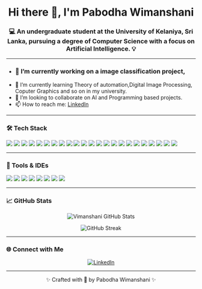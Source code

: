
<h1 align="center">Hi there 👋, I'm Pabodha Wimanshani</h1>
<h3 align="center">💻 An undergraduate student at the University of Kelaniya, Sri Lanka, pursuing a degree of Computer Science with a focus on Artificial Intelligence. 💡</h3>


---

- ### 🔭 I’m currently working on a image classification  project, 
- 🌱 I’m currently learning Theory of automation,Digital Image Processing, Coputer Graphics and so on in my university.
- 👯 I’m looking to collaborate on AI and Programming  based projects.
- 📫 How to reach me: [LinkedIn](https://www.linkedin.com/in/vimanshani-kariyapperuma)
  

---

### 🛠 Tech Stack

<p align="left">
  <!-- Languages -->
  <img src="https://img.shields.io/badge/C-00599C?style=flat&logo=c&logoColor=white" />
  <img src="https://img.shields.io/badge/C%23-239120?style=flat&logo=c-sharp&logoColor=white" />
  <img src="https://img.shields.io/badge/Java-007396?style=flat&logo=java&logoColor=white" />
  <img src="https://img.shields.io/badge/Python-3776AB?style=flat&logo=python&logoColor=white" />
  <img src="https://img.shields.io/badge/JavaScript-F7DF1E?style=flat&logo=javascript&logoColor=black" />
  <img src="https://img.shields.io/badge/HTML5-E34F26?style=flat&logo=html5&logoColor=white" />
  <img src="https://img.shields.io/badge/CSS3-1572B6?style=flat&logo=css3&logoColor=white" />
  <img src="https://img.shields.io/badge/PHP-777BB4?style=flat&logo=php&logoColor=white" />
  <img src="https://img.shields.io/badge/Prolog-BF0000?style=flat&logo=prolog&logoColor=white" />

  <!-- Frontend/Backend -->
  <img src="https://img.shields.io/badge/Bootstrap-7952B3?style=flat&logo=bootstrap&logoColor=white" />
  <img src="https://img.shields.io/badge/TailwindCSS-06B6D4?style=flat&logo=tailwindcss&logoColor=white" />
  <img src="https://img.shields.io/badge/Node.js-339933?style=flat&logo=node.js&logoColor=white" />
  <img src="https://img.shields.io/badge/Express.js-000000?style=flat&logo=express&logoColor=white" />
  <img src="https://img.shields.io/badge/SpringBoot-6DB33F?style=flat&logo=springboot&logoColor=white" />
  <img src="https://img.shields.io/badge/Flask-000000?style=flat&logo=flask&logoColor=white" />

  <!-- Databases -->
  <img src="https://img.shields.io/badge/MySQL-4479A1?style=flat&logo=mysql&logoColor=white" />
  <img src="https://img.shields.io/badge/PostgreSQL-4169E1?style=flat&logo=postgresql&logoColor=white" />
  <img src="https://img.shields.io/badge/MongoDB-47A248?style=flat&logo=mongodb&logoColor=white" />

  <!-- AI & Data Science -->
  <img src="https://img.shields.io/badge/Numpy-013243?style=flat&logo=numpy&logoColor=white" />
  <img src="https://img.shields.io/badge/Pandas-150458?style=flat&logo=pandas&logoColor=white" />
  <img src="https://img.shields.io/badge/TensorFlow-FF6F00?style=flat&logo=tensorflow&logoColor=white" />
  <img src="https://img.shields.io/badge/Matplotlib-11557C?style=flat&logo=matplotlib&logoColor=white" />

  <!-- Design -->
  <img src="https://img.shields.io/badge/Figma-F24E1E?style=flat&logo=figma&logoColor=white" />
</p>

---

### 🧰 Tools & IDEs
<p align="left">
  <img src="https://img.shields.io/badge/-Visual Studio-5C2D91?style=flat-square&logo=visualstudio&logoColor=white" />
  <img src="https://img.shields.io/badge/-VS Code-007ACC?style=flat-square&logo=visualstudiocode&logoColor=white" />
  <img src="https://img.shields.io/badge/-Code::Blocks-0095D5?style=flat-square&logo=c&logoColor=white" />
  <img src="https://img.shields.io/badge/-IntelliJ IDEA-000000?style=flat-square&logo=intellijidea&logoColor=white" />
  <img src="https://img.shields.io/badge/-PyCharm-000000?style=flat-square&logo=pycharm&logoColor=white" />
  <img src="https://img.shields.io/badge/-Wireshark-1679A7?style=flat-square&logo=wireshark&logoColor=white" />
  <img src="https://img.shields.io/badge/-Jupyter-DA5B0B?style=flat-square&logo=jupyter&logoColor=white" />
  <img src="https://img.shields.io/badge/-Figma-F24E1E?style=flat-square&logo=figma&logoColor=white" />
</p>

---

### 📈 GitHub Stats

<p align="center">
  <img src="https://github-readme-stats.vercel.app/api?username=Vimanshani&show_icons=true&theme=tokyonight" alt="Vimanshani GitHub Stats" />
</p>

<p align="center">
  <img src="https://github-readme-streak-stats.herokuapp.com/?user=Vimanshani&theme=tokyonight" alt="GitHub Streak" />
</p>




---

### 🌐 Connect with Me

<p align="center">
  <a href="https://www.linkedin.com/in/vimanshani-kariyapperuma" target="_blank">
    <img src="https://img.shields.io/badge/-LinkedIn-blue?style=flat-square&logo=linkedin" alt="LinkedIn" />
  </a>
</p>

---

<p align="center">✨ Crafted with 💙 by Pabodha Wimanshani ✨</p>







